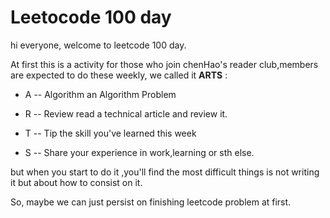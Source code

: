 # Leetocode 100 day
 hi everyone, welcome to leetcode 100 day.

 At first this is a activity for those who join chenHao's reader club,members are expected to do these weekly, we called it **ARTS** :

- A -- Algorithm an Algorithm Problem  

- R -- Review read a technical article and review it.

- T -- Tip  the skill you've learned this week

- S -- Share  your experience in work,learning or sth else.


but when you start to do it ,you'll find the most difficult things is not writing it but about how to consist on it.

So, maybe we can just persist on finishing leetcode problem at first.

